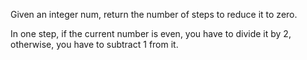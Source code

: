 Given an integer num, return the number of steps to reduce it to zero.

In one step, if the current number is even, you have to divide it by 2, otherwise, you have to subtract 1 from it.